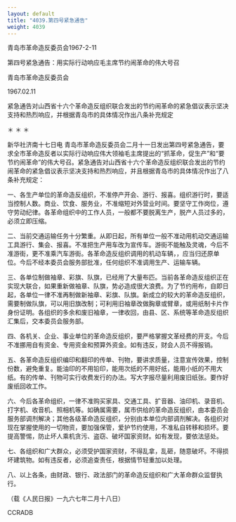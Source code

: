 ```yaml
---
layout: default
title: "4039.第四号紧急通告"
weight: 4039
---
```


青岛市革命造反委员会1967-2-11

第四号紧急通告：用实际行动响应毛主席节约闹革命的伟大号召

青岛市革命造反委员会

1967.02.11

紧急通告对山西省十六个革命造反组织联合发出的节约闹革命的紧急倡议表示坚决支持和热烈响应，并根据青岛市的具体情况作出八条补充规定

＊                      ＊                      ＊

新华社济南十七日电  青岛市革命造反委员会二月十一日发出第四号紧急通告，要求全市革命造反者以实际行动响应伟大领袖毛主席提出的“抓革命，促生产”和“要节约闹革命”的伟大号召。紧急通告对山西省十六个革命造反组织联合发出的节约闹革命的紧急倡议表示坚决支持和热烈响应，并且根据青岛市的具体情况作出了八条补充规定：

一、各生产单位的革命造反组织，不准停产开会、游行、报喜。组织游行时，要适当控制人数。商业、饮食、服务业，不准缩短对外营业时间。要坚守工作岗位，遵守劳动纪律。各革命组织中的工作人员，一般都不要脱离生产，脱产人员过多的，必须立即压缩。

二、当前交通运输任务十分繁重。从即日起，所有单位一般不准动用机动交通运输工具游行、集会、报喜。不准把生产用车改为宣传车。游街不能触及灵魂，今后不准游街，更不准乘汽车游街。各革命造反组织调用的机动车辆，，应当归还原单位。今后不经本委员会服务部批准，任何组织不准调用生产、运输车辆。

三、各单位制做袖章、彩旗、队旗，已经用了大量布匹。当前各革命造反组织正在实现大联合，如果重新做袖章、队旗，势必造成很大浪费。为了节约用布，自即日起，各单位一律不准再制做新袖章、彩旗、队旗。新成立的较大的革命造反组织，需要制做队旗，可以用旧旗改制；可利用旧袖章改做胸章或臂章，或用纸制卡片作身份证明。各组织的多余和废旧袖章，一律收回，由县、区、系统等革命造反组织汇集后，交本委员会服务部。

四、各机关、企业、事业单位的革命造反组织，要严格掌握文革经费的开支。今后不准挪用自有资金、专用资金和预算外资金。如有违反，财会人员不得报销。

五、各革命造反组织编印和翻印的传单、刊物，要讲求质量，注意宣传效果，控制份数，避免重复。能油印的不用铅印，能用次纸的不用好纸，能用小纸的不用大纸。有的传单、刊物可实行收费发行的办法。写大字报尽量利用废旧纸张。要作好废纸回收工作。

六、今后各革命组织，一律不准购买家具、交通工具、扩音器、油印机、录音机、打字机、收音机、照相机等。如确属需要，属市供给的革命造反组织，由本委员会服务部调剂解决；其他各级革命造反组织，分别由本单位内部调剂解决。各组织对现在掌握使用的一切物资，要加强保管，爱护节约使用，不准私自转移和损坏。要提高警惕，防止坏人乘机贪污、盗窃、破坏国家资财。如有发现，要依法惩处。

七、各组织和广大群众，必须受护国家资财，不得乱拿，乱砸，随意破坏。不得损坏建筑物。如有违反者，必须追查责任，根据情节轻重加以处理。

八、以上各条，由财政、银行、政法部门的革命造反组织和广大革命群众监督执行。

（载《人民日报》一九六七年二月十八日）

CCRADB

